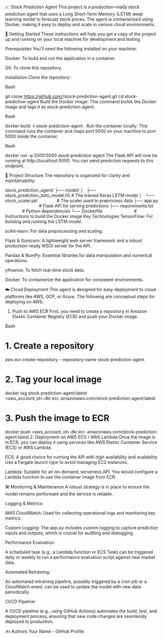 📈 Stock Prediction Agent
This project is a production-ready stock prediction agent that uses a Long Short-Term Memory (LSTM) deep learning model to forecast stock prices. The agent is containerized using Docker, making it easy to deploy and scale in various cloud environments.

🚀 Getting Started
These instructions will help you get a copy of the project up and running on your local machine for development and testing.

Prerequisites
You'll need the following installed on your machine:

Docker: To build and run the application in a container.

Git: To clone this repository.

Installation
Clone the repository:

Bash

git clone https://github.com/<your-username>/stock-prediction-agent.git
cd stock-prediction-agent
Build the Docker image:
This command builds the Docker image and tags it as stock-prediction-agent.

Bash

docker build -t stock-prediction-agent .
Run the container locally:
This command runs the container and maps port 5000 on your machine to port 5000 inside the container.

Bash

docker run -p 5000:5000 stock-prediction-agent
The Flask API will now be running at http://localhost:5000. You can send prediction requests to this endpoint.

📂 Project Structure
The repository is organized for clarity and maintainability.

stock_prediction_agent/
├── model/
│   ├── stock_prediction_lstm_model.h5   # The trained Keras LSTM model
│   └── stock_scaler.pkl                # The scaler used to preprocess data
├── app.py                              # Flask API for serving predictions
├── requirements.txt                    # Python dependencies
└── Dockerfile                          # Instructions to build the Docker image
Key Technologies
TensorFlow: For building and running the LSTM model.

scikit-learn: For data preprocessing and scaling.

Flask & Gunicorn: A lightweight web server framework and a robust production-ready WSGI server for the API.

Pandas & NumPy: Essential libraries for data manipulation and numerical operations.

yfinance: To fetch real-time stock data.

Docker: To containerize the application for consistent environments.

☁️ Cloud Deployment
This agent is designed for easy deployment to cloud platforms like AWS, GCP, or Azure. The following are conceptual steps for deploying on AWS.

1. Push to AWS ECR
First, you need to create a repository in Amazon Elastic Container Registry (ECR) and push your Docker image.

Bash

# 1. Create a repository
aws ecr create-repository --repository-name stock-prediction-agent

# 2. Tag your local image
docker tag stock-prediction-agent:latest <aws_account_id>.dkr.ecr.<your-region>.amazonaws.com/stock-prediction-agent:latest

# 3. Push the image to ECR
docker push <aws_account_id>.dkr.ecr.<your-region>.amazonaws.com/stock-prediction-agent:latest
2. Deployment on AWS ECS / AWS Lambda
Once the image is in ECR, you can deploy it using services like AWS Elastic Container Service (ECS) or AWS Lambda.

ECS: A good choice for running the API with high availability and scalability. Use a Fargate launch type to avoid managing EC2 instances.

Lambda: Suitable for an on-demand, serverless API. You would configure a Lambda function to use the container image from ECR.

🛠️ Monitoring & Maintenance
A robust strategy is in place to ensure the model remains performant and the service is reliable.

Logging & Metrics:

AWS CloudWatch: Used for collecting operational logs and monitoring key metrics.

Custom Logging: The app.py includes custom logging to capture prediction inputs and outputs, which is crucial for auditing and debugging.

Performance Evaluation:

A scheduled task (e.g., a Lambda function or ECS Task) can be triggered daily or weekly to run a performance evaluation script against new market data.

Automated Retraining:

An automated retraining pipeline, possibly triggered by a cron job or a CloudWatch event, can be used to update the model with new data periodically.

CI/CD Pipeline:

A CI/CD pipeline (e.g., using GitHub Actions) automates the build, test, and deployment process, ensuring that new code changes are seamlessly deployed to production.

✍️ Authors
Your Name - GitHub Profile
